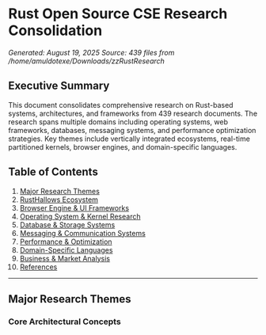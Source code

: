 # Rust Open Source CSE Research Consolidation
*Generated: August 19, 2025*
*Source: 439 files from /home/amuldotexe/Downloads/zzRustResearch*

## Executive Summary

This document consolidates comprehensive research on Rust-based systems, architectures, and frameworks from 439 research documents. The research spans multiple domains including operating systems, web frameworks, databases, messaging systems, and performance optimization strategies. Key themes include vertically integrated ecosystems, real-time partitioned kernels, browser engines, and domain-specific languages.

## Table of Contents

1. [Major Research Themes](#major-research-themes)
2. [RustHallows Ecosystem](#rusthallows-ecosystem)
3. [Browser Engine & UI Frameworks](#browser-engine--ui-frameworks)
4. [Operating System & Kernel Research](#operating-system--kernel-research)
5. [Database & Storage Systems](#database--storage-systems)
6. [Messaging & Communication Systems](#messaging--communication-systems)
7. [Performance & Optimization](#performance--optimization)
8. [Domain-Specific Languages](#domain-specific-languages)
9. [Business & Market Analysis](#business--market-analysis)
10. [References](#references)

---

## Major Research Themes

### Core Architectural Concepts
